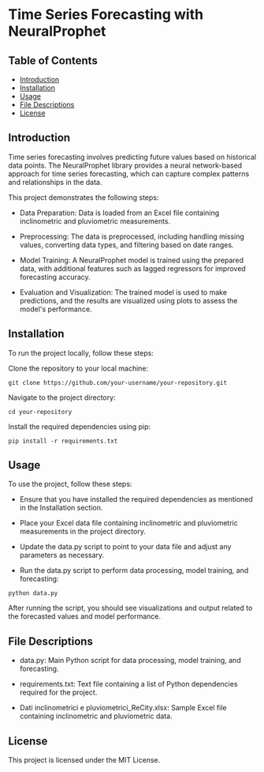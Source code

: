 # Time Series Forecasting with NeuralProphet

## Table of Contents

- [Introduction](#introduction)
- [Installation](#installation)
- [Usage](#usage)
- [File Descriptions](#file-descriptions)
- [License](#license)

## Introduction

Time series forecasting involves predicting future values based on historical data points. The NeuralProphet library provides a neural network-based approach for time series forecasting, which can capture complex patterns and relationships in the data.

This project demonstrates the following steps:

- Data Preparation: Data is loaded from an Excel file containing inclinometric and pluviometric measurements.

- Preprocessing: The data is preprocessed, including handling missing values, converting data types, and filtering based on date ranges.

- Model Training: A NeuralProphet model is trained using the prepared data, with additional features such as lagged regressors for improved forecasting accuracy.

- Evaluation and Visualization: The trained model is used to make predictions, and the results are visualized using plots to assess the model's performance.

## Installation

To run the project locally, follow these steps:

Clone the repository to your local machine:

`git clone https://github.com/your-username/your-repository.git`

Navigate to the project directory:

`cd your-repository`

Install the required dependencies using pip:

`pip install -r requirements.txt`

## Usage

To use the project, follow these steps:

- Ensure that you have installed the required dependencies as mentioned in the Installation section.

- Place your Excel data file containing inclinometric and pluviometric measurements in the project directory.

- Update the data.py script to point to your data file and adjust any parameters as necessary.

- Run the data.py script to perform data processing, model training, and forecasting:

 `python data.py`

After running the script, you should see visualizations and output related to the forecasted values and model performance.

## File Descriptions

- data.py: Main Python script for data processing, model training, and forecasting.

- requirements.txt: Text file containing a list of Python dependencies required for the project.

- Dati inclinometrici e pluviometrici_ReCity.xlsx: Sample Excel file containing inclinometric and pluviometric data.


## License

This project is licensed under the MIT License.

